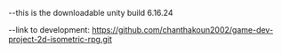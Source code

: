 --this is the downloadable unity build 6.16.24

--link to development: https://github.com/chanthakoun2002/game-dev-project-2d-isometric-rpg.git
